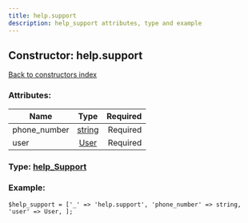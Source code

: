 ```yaml
---
title: help.support
description: help_support attributes, type and example
---
```

## Constructor: help.support  
[Back to constructors index](index.md)



### Attributes:

| Name     |    Type       | Required |
|----------|:-------------:|---------:|
|phone\_number|[string](../types/string.md) | Required|
|user|[User](../types/User.md) | Required|



### Type: [help\_Support](../types/help_Support.md)


### Example:

```
$help_support = ['_' => 'help.support', 'phone_number' => string, 'user' => User, ];
```  


